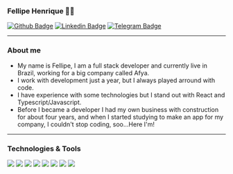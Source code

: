 ### Fellipe Henrique :man_technologist:

[![Github Badge](https://img.shields.io/badge/-Github-000?style=flat-square&logo=Github&logoColor=white&link=https://github.com/fellipehfa)](https://github.com/fellipehfa) 
[![Linkedin Badge](https://img.shields.io/badge/-LinkedIn-blue?style=flat-square&logo=Linkedin&logoColor=white&link=https://www.linkedin.com/in/fellipehfa/)](https://www.linkedin.com/in/fellipehfa/) 
[![Telegram Badge](https://img.shields.io/badge/-Telegram-white?style=flat-square&logo=Telegram&logoColor=white&link=https://t.me/fellipehfa)](https://t.me/fellipehfa)


---

### About me

- My name is Fellipe, I am a full stack developer and currently live in Brazil, working for a big company called Afya.
- I work with development just a year, but I always played arround with code.
- I have experience with some technologies but I stand out with React and Typescript/Javascript.
- Before I became a developer I had my own business with construction for about four years, and when I started studying to make an app for my company, I couldn't stop coding, soo...Here I'm!

---
### Technologies & Tools


![](https://img.shields.io/badge/Code-JavaScript-informational?style=flat&logo=javascript&logoColor=white&color=9400D3)
![](https://img.shields.io/badge/Code-Node.Js-informational?style=flat&logo=node.js&logoColor=white&color=9400D3)
![](https://img.shields.io/badge/Code-React-informational?style=flat&logo=react&logoColor=white&color=9400D3)
![](https://img.shields.io/badge/OS-Linux-informational?style=flat&logo=linux&logoColor=white&color=9400D3)
![](https://img.shields.io/badge/Database-MongoDB-informational?style=flat&logo=mongodb&logoColor=white&color=9400D3)
![](https://img.shields.io/badge/Database-PostgreSQL-informational?style=flat&logo=postgresql&logoColor=white&color=9400D3)
![](https://img.shields.io/badge/Tools-Docker-informational?style=flat&logo=docker&logoColor=white&color=9400D3)
![](https://img.shields.io/badge/Cloud-AWS-informational?style=flat&logo=Amazon&logoColor=white&color=9400D3)


